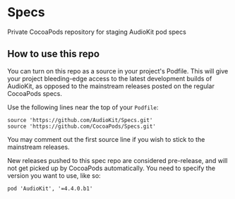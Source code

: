 # Specs
Private CocoaPods repository for staging AudioKit pod specs 

## How to use this repo

You can turn on this repo as a source in your project's Podfile. This will give your project bleeding-edge access to the latest development builds of AudioKit, as opposed to the mainstream releases posted on the regular CocoaPods specs.

Use the following lines near the top of your `Podfile`:

```
source 'https://github.com/AudioKit/Specs.git'
source 'https://github.com/CocoaPods/Specs.git'
```

You may comment out the first source line if you wish to stick to the mainstream releases.

New releases pushed to this spec repo are considered pre-release, and will not get picked up by CocoaPods automatically. You need to specify the version you want to use, like so:

```
pod 'AudioKit', '=4.4.0.b1'
```
